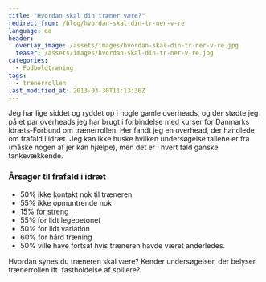 ```yaml
---
title: "Hvordan skal din træner være?"
redirect_from: /blog/hvordan-skal-din-tr-ner-v-re
language: da
header:
  overlay_image: /assets/images/hvordan-skal-din-tr-ner-v-re.jpg
  teaser: /assets/images/hvordan-skal-din-tr-ner-v-re.jpg
categories:
  - Fodboldtræning
tags:
  - trænerrollen
last_modified_at: 2013-03-30T11:13:36Z
---
```


Jeg har lige siddet og ryddet op i nogle gamle overheads, og der stødte jeg på et par overheads jeg har brugt i forbindelse med kurser for Danmarks Idræts-Forbund om trænerrollen. Her fandt jeg en overhead, der handlede om frafald i idræt. Jeg kan ikke huske hvilken undersøgelse tallene er fra (måske nogen af jer kan hjælpe), men det er i hvert fald ganske tankevækkende.

### Årsager til frafald i idræt

- 50% ikke kontakt nok til træneren
- 55% ikke opmuntrende nok
- 15% for streng
- 55% for lidt legebetonet
- 50% for lidt variation
- 60% for hård træning
- 50% ville have fortsat hvis træneren havde været anderledes.

Hvordan synes du træneren skal være? Kender undersøgelser, der belyser trænerrollen ift. fastholdelse af spillere?
